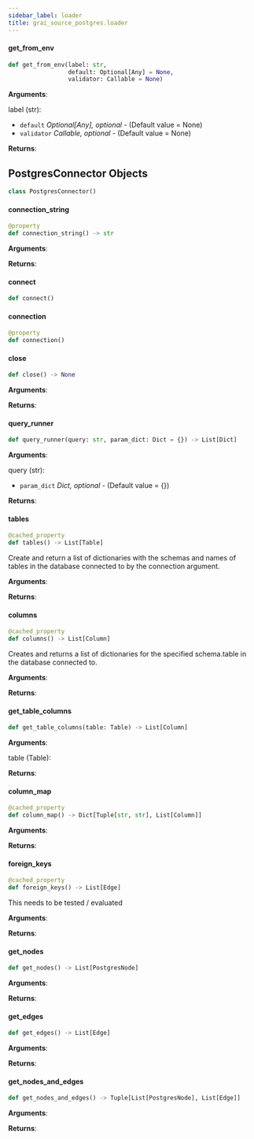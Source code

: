 ```yaml
---
sidebar_label: loader
title: grai_source_postgres.loader
---
```


#### get\_from\_env

```python
def get_from_env(label: str,
                 default: Optional[Any] = None,
                 validator: Callable = None)
```

**Arguments**:

  label (str):
- `default` _Optional[Any], optional_ - (Default value = None)
- `validator` _Callable, optional_ - (Default value = None)


**Returns**:



## PostgresConnector Objects

```python
class PostgresConnector()
```



#### connection\_string

```python
@property
def connection_string() -> str
```

**Arguments**:



**Returns**:



#### connect

```python
def connect()
```



#### connection

```python
@property
def connection()
```



#### close

```python
def close() -> None
```

**Arguments**:



**Returns**:



#### query\_runner

```python
def query_runner(query: str, param_dict: Dict = {}) -> List[Dict]
```

**Arguments**:

  query (str):
- `param_dict` _Dict, optional_ - (Default value = {})


**Returns**:



#### tables

```python
@cached_property
def tables() -> List[Table]
```

Create and return a list of dictionaries with the
schemas and names of tables in the database
connected to by the connection argument.

**Arguments**:



**Returns**:



#### columns

```python
@cached_property
def columns() -> List[Column]
```

Creates and returns a list of dictionaries for the specified
schema.table in the database connected to.

**Arguments**:



**Returns**:



#### get\_table\_columns

```python
def get_table_columns(table: Table) -> List[Column]
```

**Arguments**:

  table (Table):


**Returns**:



#### column\_map

```python
@cached_property
def column_map() -> Dict[Tuple[str, str], List[Column]]
```

**Arguments**:



**Returns**:



#### foreign\_keys

```python
@cached_property
def foreign_keys() -> List[Edge]
```

This needs to be tested / evaluated

**Arguments**:



**Returns**:



#### get\_nodes

```python
def get_nodes() -> List[PostgresNode]
```

**Arguments**:



**Returns**:



#### get\_edges

```python
def get_edges() -> List[Edge]
```

**Arguments**:



**Returns**:



#### get\_nodes\_and\_edges

```python
def get_nodes_and_edges() -> Tuple[List[PostgresNode], List[Edge]]
```

**Arguments**:



**Returns**:
